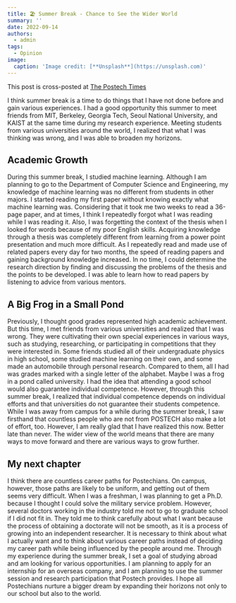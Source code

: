 ```yaml
---
title: 🏖️ Summer Break - Chance to See the Wider World
summary: ''
date: 2022-09-14
authors:
  - admin
tags:
  - Opinion
image:
  caption: 'Image credit: [**Unsplash**](https://unsplash.com)'
---
```

This post is cross-posted at [The Postech Times](https://times.postech.ac.kr/news/articleView.html?idxno=22191)

I think summer break is a time to do things that I have not done before and gain various experiences. I had a good opportunity this summer to meet friends from MIT, Berkeley, Georgia Tech, Seoul National University, and KAIST at the same time during my research experience. Meeting students from various universities around the world, I realized that what I was thinking was wrong, and I was able to broaden my horizons.

## Academic Growth

During this summer break, I studied machine learning. Although I am planning to go to the Department of Computer Science and Engineering, my knowledge of machine learning was no different from students in other majors. I started reading my first paper without knowing exactly what machine learning was. Considering that it took me two weeks to read a 36-page paper, and at times, I think I repeatedly forgot what I was reading while I was reading it. Also, I was forgetting the context of the thesis when I looked for words because of my poor English skills. Acquiring knowledge through a thesis was completely different from learning from a power point presentation and much more difficult.
As I repeatedly read and made use of related papers every day for two months, the speed of reading papers and gaining background knowledge increased. In no time, I could determine the research direction by finding and discussing the problems of the thesis and the points to be developed. I was able to learn how to read papers by listening to advice from various mentors.     

## A Big Frog in a Small Pond

Previously, I thought good grades represented high academic achievement. But this time, I met friends from various universities and realized that I was wrong. They were cultivating their own special experiences in various ways, such as studying, researching, or participating in competitions that they were interested in. Some friends studied all of their undergraduate physics in high school, some studied machine learning on their own, and some made an automobile through personal research. Compared to them, all I had was grades marked with a single letter of the alphabet.
Maybe I was a frog in a pond called university. I had the idea that attending a good school would also guarantee individual competence. However, through this summer break, I realized that individual competence depends on individual efforts and that universities do not guarantee their students competence. While I was away from campus for a while during the summer break, I saw firsthand that countless people who are not from POSTECH also make a lot of effort, too. However, I am really glad that I have realized this now. Better late than never. The wider view of the world means that there are many ways to move forward and there are various ways to grow further.

## My next chapter

I think there are countless career paths for Postechians. On campus, however, those paths are likely to be uniform, and getting out of them seems very difficult. When I was a freshman, I was planning to get a Ph.D. because I thought I could solve the military service problem. However, several doctors working in the industry told me not to go to graduate school if I did not fit in. They told me to think carefully about what I want because the process of obtaining a doctorate will not be smooth, as it is a process of growing into an independent researcher. It is necessary to think about what I actually want and to think about various career paths instead of deciding my career path while being influenced by the people around me.
Through my experience during the summer break, I set a goal of studying abroad and am looking for various opportunities. I am planning to apply for an internship for an overseas company, and I am planning to use the summer session and research participation that Postech provides. I hope all Postechians nurture a bigger dream by expanding their horizons not only to our school but also to the world.